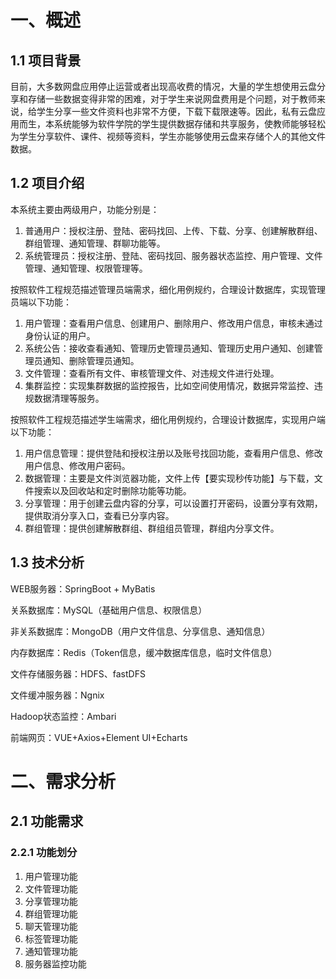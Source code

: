 # 一、概述

## 1.1 项目背景

目前，大多数网盘应用停止运营或者出现高收费的情况，大量的学生想使用云盘分享和存储一些数据变得非常的困难，对于学生来说网盘费用是个问题，对于教师来说，给学生分享一些文件资料也非常不方便，下载下载限速等。因此，私有云盘应用而生，本系统能够为软件学院的学生提供数据存储和共享服务，使教师能够轻松为学生分享软件、课件、视频等资料，学生亦能够使用云盘来存储个人的其他文件数据。

## 1.2 项目介绍

本系统主要由两级用户，功能分别是：

1. 普通用户：授权注册、登陆、密码找回、上传、下载、分享、创建解散群组、群组管理、通知管理、群聊功能等。
2. 系统管理员：授权注册、登陆、密码找回、服务器状态监控、用户管理、文件管理、通知管理、权限管理等。

按照软件工程规范描述管理员端需求，细化用例规约，合理设计数据库，实现管理员端以下功能：

1.	用户管理：查看用户信息、创建用户、删除用户、修改用户信息，审核未通过身份认证的用户。
2.	系统公告：接收查看通知、管理历史管理员通知、管理历史用户通知、创建管理员通知、删除管理员通知。
3.	文件管理：查看所有文件、审核管理文件、对违规文件进行处理。
4.	集群监控：实现集群数据的监控报告，比如空间使用情况，数据异常监控、违规数据清理等服务。

按照软件工程规范描述学生端需求，细化用例规约，合理设计数据库，实现用户端以下功能：

1.	用户信息管理：提供登陆和授权注册以及账号找回功能，查看用户信息、修改用户信息、修改用户密码。
2.	数据管理：主要是文件浏览器功能，文件上传【要实现秒传功能】与下载，文件搜索以及回收站和定时删除功能等功能。
3.	分享管理：用于创建云盘内容的分享，可以设置打开密码，设置分享有效期，提供取消分享入口，查看已分享内容。
4.	群组管理：提供创建解散群组、群组组员管理，群组内分享文件。

## 1.3 技术分析

WEB服务器：SpringBoot + MyBatis

关系数据库：MySQL（基础用户信息、权限信息）

非关系数据库：MongoDB（用户文件信息、分享信息、通知信息）

内存数据库：Redis（Token信息，缓冲数据库信息，临时文件信息）

文件存储服务器：HDFS、fastDFS

文件缓冲服务器：Ngnix

Hadoop状态监控：Ambari

前端网页：VUE+Axios+Element UI+Echarts

# 二、需求分析

## 2.1 功能需求

### 2.2.1 功能划分

1. 用户管理功能
2. 文件管理功能
3. 分享管理功能
4. 群组管理功能
5. 聊天管理功能
6. 标签管理功能
7. 通知管理功能
8. 服务器监控功能